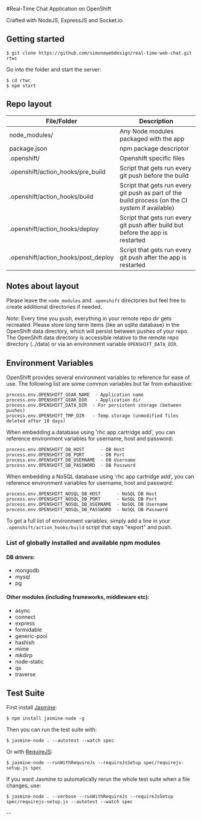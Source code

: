 #Real-Time Chat Application on OpenShift

Crafted with NodeJS, ExpressJS and Socket.io.

## Getting started

    $ git clone https://github.com/simonewebdesign/real-time-web-chat.git rtwc

Go into the folder and start the server:

    $ cd rtwc
    $ npm start

Repo layout
-----------

| File/Folder                         | Description                            |
| ---------------------------------   | -------------------------------------- |
| node_modules/                       | Any Node modules packaged with the app |
| package.json                        | npm package descriptor                 |
| .openshift/                         | Openshift specific files               |
| .openshift/action_hooks/pre_build   | Script that gets run every git push before the build
| .openshift/action_hooks/build       | Script that gets run every git push as part of the build process (on the CI system if available)
| .openshift/action_hooks/deploy      | Script that gets run every git push after build but before the app is restarted
| .openshift/action_hooks/post_deploy | Script that gets run every git push after the app is restarted


Notes about layout
------------------
Please leave the `node_modules` and `.openshift` directories but feel free to
create additional directories if needed.

*Note*: Every time you push, everything in your remote repo dir gets recreated.
Please store long term items (like an sqlite database) in the OpenShift data directory, which will persist between pushes of your repo.
The OpenShift data directory is accessible relative to the remote repo directory (../data) or via an environment variable `OPENSHIFT_DATA_DIR`.


Environment Variables
---------------------
OpenShift provides several environment variables to reference for ease
of use.  The following list are some common variables but far from exhaustive:

    process.env.OPENSHIFT_GEAR_NAME  - Application name
    process.env.OPENSHIFT_GEAR_DIR   - Application dir
    process.env.OPENSHIFT_DATA_DIR  - For persistent storage (between pushes)
    process.env.OPENSHIFT_TMP_DIR   - Temp storage (unmodified files deleted after 10 days)

When embedding a database using 'rhc app cartridge add', you can reference environment
variables for username, host and password:

    process.env.OPENSHIFT_DB_HOST      - DB Host
    process.env.OPENSHIFT_DB_PORT      - DB Port
    process.env.OPENSHIFT_DB_USERNAME  - DB Username
    process.env.OPENSHIFT_DB_PASSWORD  - DB Password

When embedding a NoSQL database using 'rhc app cartridge add', you can reference environment
variables for username, host and password:

    process.env.OPENSHIFT_NOSQL_DB_HOST      - NoSQL DB Host
    process.env.OPENSHIFT_NOSQL_DB_PORT      - NoSQL DB Port
    process.env.OPENSHIFT_NOSQL_DB_USERNAME  - NoSQL DB Username
    process.env.OPENSHIFT_NOSQL_DB_PASSWORD  - NoSQL DB Password

To get a full list of environment variables, simply add a line in your
`.openshift/action_hooks/build` script that says "export" and push.


### List of globally installed and available npm modules

#### DB drivers:
- mongodb
- mysql
- pg

#### Other modules (including frameworks, middleware etc):
- async
- connect
- express
- formidable
- generic-pool
- hashish
- mime
- mkdirp
- node-static
- qs
- traverse

## Test Suite

First install [Jasmine](https://jasmine.github.io/):

    $ npm install jasmine-node -g

Then you can run the test suite with:

    $ jasmine-node . --autotest --watch spec

Or with [RequireJS](http://requirejs.org/):

    $ jasmine-node --runWithRequireJs --requireJsSetup spec/requirejs-setup.js spec

If you want Jasmine to automatically rerun the whole test suite when a file changes, use:

    $ jasmine-node . --verbose --runWithRequireJs --requireJsSetup spec/requirejs-setup.js --autotest --watch spec

--
